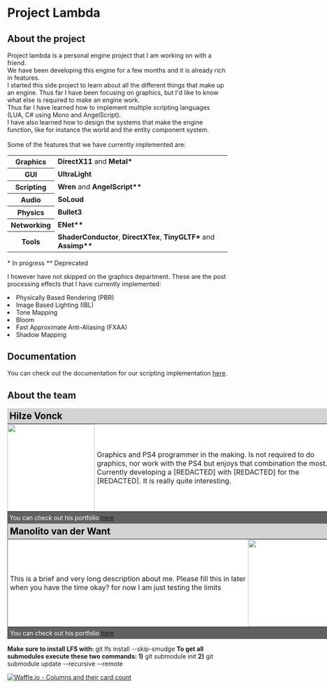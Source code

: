 # Project Lambda

<h2>About the project</h2>
Project lambda is a personal engine project that I am working on with a friend.<br>
We have been developing this engine for a few months and it is already rich in features.<br>
I started this side project to learn about all the different things that make up an engine. Thus far I have been focusing on graphics, but I'd like to know what else is required to make an engine work.<br>
Thus far I have learned how to implement multiple scripting languages (LUA, C# using Mono and AngelScript).<br>
I have also learned how to design the systems that make the engine function, like for instance the world and the entity component system.<br>
<br>
Some of the features that we have currently implemented are:<br>
<table>
  <tr><th>Graphics</th><td><b>DirectX11</b> and <b>Metal*</b></td></tr>
  <tr><th>GUI</th><td><b>UltraLight</b></td></tr>
  <tr><th>Scripting</th><td><b>Wren</b> and <b>AngelScript**</b></td></tr>
  <tr><th>Audio</th><td><b>SoLoud</b></td></tr>
  <tr><th>Physics</th><td><b>Bullet3</b></td></tr>
  <tr><th>Networking</th><td><b>ENet**</b></td></tr>
  <tr><th>Tools</th><td><b>ShaderConductor</b>, <b>DirectXTex</b>, <b>TinyGLTF*</b> and <b>Assimp**</b></td></tr>
</table>
* In progress
** Deprecated

I however have not skipped on the graphics department. These are the post processing effects that I have currently implemented:<br>
<li>Physically Based Rendering (PBR)</li>
<li>Image Based Lighting (IBL)</li>
<li>Tone Mapping</li>
<li>Bloom</li>
<li>Fast Approximate Anti-Aliasing (FXAA)</li>
<li>Shadow Mapping</li>

<h2>Documentation</h2>
You can check out the documentation for our scripting implementation <a href="docs/index.html">here</a>.

<h2>About the team</h2>
<div style="background-color:white; width: 750px; border-right:1px solid #616161;">
  <div style="background-color:lightgray">
    <h2 style="color:black; margin: 0px; padding: 5px;">Hilze Vonck</h2>
  </div>
  <div style="color:black;">
    <table style="margin: 0px; padding: 0px; border-collapse:collapse;">
      <tr>
        <td style="border:none; padding:0px;">
          <img src="docs/img/hilze.jpg" style="padding:0px; width:200px;"/>
        </td>
        <td style="border:none; padding:5px">
          <p>Graphics and PS4 programmer in the making. Is not required to do graphics, nor work with the PS4 but enjoys that combination the most. Currently developing a [REDACTED] with [REDACTED] for the [REDACTED]. It is really quite interesting.</p>
        </td>
      </tr>
    </table>
  </div>
  <div style="background-color:#616161; padding: 5px; margin: 0px; color:white">
    <p style="margin: 0px;">You can check out his portfolio <a href="http://www.hilzevonck.me">here</a></p>
  </div>
</div>

<div style="background-color:white; width: 750px; border-left:1px solid #616161;">
  <div style="background-color:lightgray">
    <h2 style="color:black; margin: 0px; padding: 5px;">Manolito van der Want</h2>
  </div>
  <div style="color:black">
    <table style="margin: 0px; padding: 0px; border-collapse:collapse;">
      <tr>
        <td style="border:none; padding:5px">
          <p>This is a brief and very long description about me. Please fill this in later when you have the time okay? for now I am just testing the limits</p>
        </td>
        <td style="border:none; padding:0px;">
          <img src="docs/img/mano.jpg" style="width:200px"/>
        </td>
      </tr>
    </table>
  </div>
  <div style="background-color:#616161; padding: 5px; margin: 0px; color:white">
    <p style="margin: 0px;">You can check out his portfolio <a href="https://soundcloud.com/manolito-van-der-want-1">here</a></p>
  </div>
</div>

<b>Make sure to install LFS with: </b> git lfs install --skip-smudge
<b>To get all submodules execute these two commands: </b> <b>1)</b> git submodule init <b>2)</b> git submodule update --recursive --remote

[![Waffle.io - Columns and their card count](https://badge.waffle.io/hvonck/lambda-engine.svg?columns=all)](https://waffle.io/hvonck/lambda-engine)
